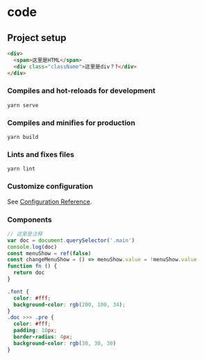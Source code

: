 # code

## Project setup
```html
<div>
  <span>这里是HTML</span>
  <div class="className">这里是div？?</div>
</div>
```

### Compiles and hot-reloads for development
```shell
yarn serve
```

### Compiles and minifies for production
```shell
yarn build
```

### Lints and fixes files
```shell
yarn lint
```

### Customize configuration
See [Configuration Reference](https://cli.vuejs.org/config/).

### Components
```javascript
// 这里是注释
var doc = document.querySelector('.main')
console.log(doc)
const menuShow = ref(false)
const changeMenuShow = () => menuShow.value = !menuShow.value
function fn () {
  return doc
}
```

```css
.font {
  color: #fff;
  background-color: rgb(200, 100, 34);
}
.doc >>> .pre {
  color: #fff;
  padding: 10px;
  border-radius: 4px;
  background-color: rgb(30, 30, 30)
}

```